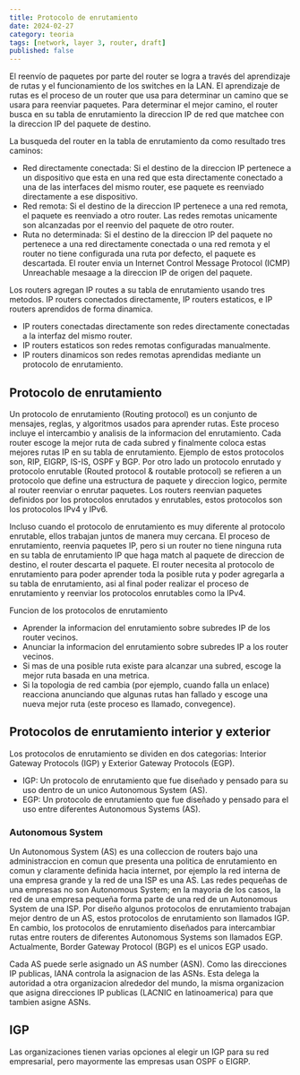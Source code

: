 ```yaml
---
title: Protocolo de enrutamiento
date: 2024-02-27
category: teoria
tags: [network, layer 3, router, draft]
published: false
---
```

El reenvío de paquetes por parte del router se logra a través del aprendizaje de rutas y el funcionamiento de los switches en la LAN. El aprendizaje de rutas es el proceso de un router que usa para determinar un camino que se usara para reenviar paquetes. Para determinar el mejor camino, el router busca en su tabla de enrutamiento la direccion IP de red que matchee con la direccion IP del paquete de destino.

La busqueda del router en la tabla de enrutamiento da como resultado tres caminos:
- Red directamente conectada: Si el destino de la direccion IP pertenece a un dispositivo que esta en una red que esta directamente conectado a una de las interfaces del mismo router, ese paquete es reenviado directamente a ese dispositivo.
- Red remota: Si el destino de la direccion IP pertenece a una red remota, el paquete es reenviado a otro router. Las redes remotas unicamente son alcanzadas por el reenvio del paquete de otro router.
- Ruta no determinada: Si el destino de la direccion IP del paquete no pertenece a una red directamente conectada o una red remota y el router no tiene configurada una ruta por defecto, el paquete es descartada. El router envia un Internet Control Message Protocol (ICMP) Unreachable mesaage a la direccion IP de origen del paquete.

Los routers agregan IP routes a su tabla de enrutamiento usando tres metodos. IP routers conectados directamente, IP routers estaticos, e IP routers aprendidos de forma dinamica.
- IP routers conectadas directamente son redes directamente conectadas a la interfaz del mismo router.
- IP routers estaticos son redes remotas configuradas manualmente.
- IP routers dinamicos son redes remotas aprendidas mediante un protocolo de enrutamiento.

## Protocolo de enrutamiento
Un protocolo de enrutamiento (Routing protocol) es un conjunto de mensajes, reglas, y algoritmos usados para aprender rutas. Este proceso incluye el intercambio y analisis  de la informacion del enrutamiento. Cada router escoge la mejor ruta de cada subred y finalmente coloca estas mejores rutas IP en su tabla de enrutamiento. Ejemplo de estos protocolos son, RIP, EIGRP, IS-IS, OSPF y BGP.
Por otro lado un protocolo enrutado y protocolo enrutable (Routed protocol & routable protocol) se refieren a un protocolo que define una estructura de paquete y direccion logico, permite al router reenviar o enrutar paquetes. Los routers reenvian paquetes definidos por los protocolos enrutados y enrutables, estos protocolos son los protocolos IPv4 y IPv6.

Incluso cuando el protocolo de enrutamiento es muy diferente al protocolo enrutable, ellos trabajan juntos de manera muy cercana. El proceso de enrutamiento, reenvia paquetes IP, pero si un router no tiene ninguna ruta en su tabla de enrutamiento IP que haga match al paquete de direccion de destino, el router descarta el paquete. El router necesita al protocolo de enrutamiento para poder aprender toda la posible ruta y poder agregarla a su tabla de enrutamiento, asi al final poder realizar el proceso de enrutamiento y reenviar los protocolos enrutables como la IPv4.

Funcion de los protocolos de enrutamiento
- Aprender la informacion del enrutamiento sobre subredes IP de los router vecinos.
- Anunciar la informacion del enrutamiento sobre subredes IP a los router vecinos.
- Si mas de una posible ruta existe para alcanzar una subred, escoge la mejor ruta basada en una metrica.
- Si la topologia de red cambia (por ejemplo, cuando falla un enlace) reacciona anunciando que algunas rutas han fallado y escoge una nueva mejor ruta (este proceso es llamado, convegence).

## Protocolos de enrutamiento interior y exterior
Los protocolos de enrutamiento se dividen en dos categorias: Interior Gateway Protocols (IGP) y Exterior Gateway Protocols (EGP).
- IGP: Un protocolo de enrutamiento que fue diseñado y pensado para su uso dentro de un unico Autonomous System (AS).
- EGP: Un protocolo de enrutamiento que fue diseñado y pensado para el uso entre diferentes Autonomous Systems (AS).

### Autonomous System
Un Autonomous System (AS) es una colleccion de routers bajo una administraccion en comun que presenta una politica de enrutamiento en comun y claramente definida hacia internet, por ejemplo la red interna de una empresa grande y la red de una ISP es una AS. Las redes pequeñas de una empresas no son Autonomous System; en la mayoria de los casos, la red de una empresa pequeña forma parte de una red de un Autonomous System de una ISP.
Por diseño algunos protocolos de enrutamiento trabajan mejor dentro de un AS, estos protocolos de enrutamiento son llamados IGP. En cambio, los protocolos de enrutamiento diseñados para intercambiar rutas entre routers de diferentes Autonomous Systems son llamados EGP. Actualmente, Border Gateway Protocol (BGP) es el unicos EGP usado.

Cada AS puede serle asignado un AS number (ASN). Como las direcciones IP publicas, IANA controla la asignacion de las ASNs. Esta delega la autoridad a otra organizacion alrededor del mundo, la misma organizacion  que asigna direcciones IP publicas (LACNIC en latinoamerica) para que tambien asigne ASNs.

## IGP
Las organizaciones tienen varias opciones al elegir un IGP para su red empresarial, pero mayormente las empresas usan OSPF o EIGRP.
